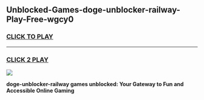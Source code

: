 
## Unblocked-Games-doge-unblocker-railway-Play-Free-wgcy0
<h3>
<a href="https://premium76.site?title=doge-unblocker-railway&ref=23A">CLICK TO PLAY</a></h3>
<hr>

<h3>
<a href="https://premium76.site?title=doge-unblocker-railway&ref=23A">CLICK 2 PLAY</a>
  
</h3>

<a href="https://premium76.site?title=doge-unblocker-railway&ref=23A"><img src="https://clearcache.store/games.png"></a>


**doge-unblocker-railway games unblocked: Your Gateway to Fun and Accessible Online Gaming**
